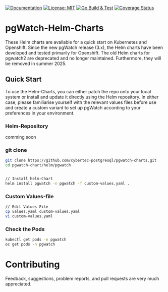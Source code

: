 [![Documentation](https://img.shields.io/badge/Documentation-pgwat.ch-brightgreen)](https://pgwat.ch)
[![License: MIT](https://img.shields.io/badge/License-BSD_3-green.svg)](https://opensource.org/license/bsd-3-clause)
[![Go Build & Test](https://github.com/cybertec-postgresql/pgwatch/actions/workflows/build.yml/badge.svg)](https://github.com/cybertec-postgresql/pgwatch/actions/workflows/build.yml)
[![Coverage Status](https://coveralls.io/repos/github/cybertec-postgresql/pgwatch/badge.svg?branch=master&service=github)](https://coveralls.io/github/cybertec-postgresql/pgwatch?branch=master)


# pgWatch-Helm-Charts

These Helm charts are available for a quick start on Kubernetes and Openshift. 
Since the new pgWatch release (3.x), the Helm charts have been developed and tested primarily for Openshift. 
The old Helm charts for pgwatch2 are deprecated and no longer maintained. Furthermore, they will be removed in summer 2025. 
 
## Quick Start
To use the Helm-Charts, you can either patch the repo onto your local system or install and update it directly using the Helm repository. 
In either case, please familiarise yourself with the relevant values files before use and create a custom variant to set up pgWatch according to your preferences in your environment. 

### Helm-Repository
comming soon

### git clone
```sh
git clone https://github.com/cybertec-postgresql/pgwatch-charts.git
cd pgwatch-chart/helm/pgwatch


// Install helm-Chart
helm install pgwatch -n pgwatch -f custom-values.yaml . 

```

### Custom Values-file
```sh
// Edit Values File
cp values.yaml custom-values.yaml
vi custom-values.yaml
```
### Check the Pods
```sh
kubectl get pods -n pgwatch
oc get pods -n pgwatch
```

# Contributing

Feedback, suggestions, problem reports, and pull requests are very much appreciated.
